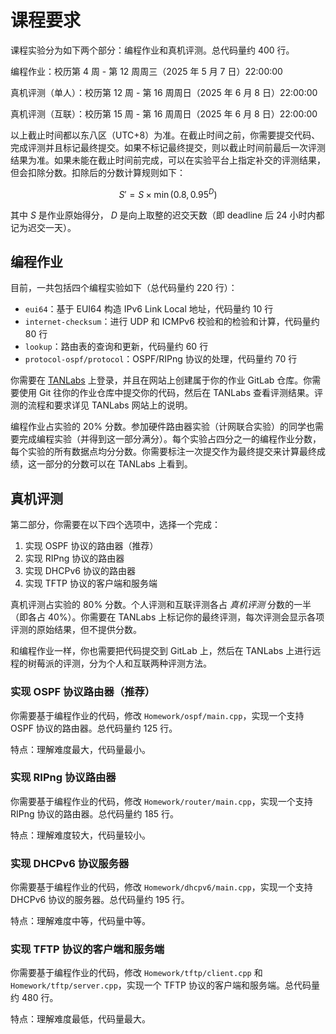 # 课程要求

课程实验分为如下两个部分：编程作业和真机评测。总代码量约 400 行。

编程作业：校历第 4 周 - 第 12 周周三（2025 年 5 月 7 日）22:00:00

真机评测（单人）：校历第 12 周 - 第 16 周周日（2025 年 6 月 8 日）22:00:00

真机评测（互联）：校历第 15 周 - 第 16 周周日（2025 年 6 月 8 日）22:00:00

以上截止时间都以东八区（UTC+8）为准。在截止时间之前，你需要提交代码、完成评测并且标记最终提交。如果不标记最终提交，则以截止时间前最后一次评测结果为准。如果未能在截止时间前完成，可以在实验平台上指定补交的评测结果，但会扣除分数。扣除后的分数计算规则如下：

$$ S' = S \times \min(0.8, 0.95^D) $$

其中 $S$ 是作业原始得分， $D$ 是向上取整的迟交天数（即 deadline 后 24 小时内都记为迟交一天）。

## 编程作业

目前，一共包括四个编程实验如下（总代码量约 220 行）：

- `eui64`：基于 EUI64 构造 IPv6 Link Local 地址，代码量约 10 行
- `internet-checksum`：进行 UDP 和 ICMPv6 校验和的检验和计算，代码量约 80 行
- `lookup`：路由表的查询和更新，代码量约 60 行
- `protocol-ospf/protocol`：OSPF/RIPng 协议的处理，代码量约 70 行

你需要在 [TANLabs](https://lab.cs.tsinghua.edu.cn/tan/) 上登录，并且在网站上创建属于你的作业 GitLab 仓库。你需要使用 Git 往你的作业仓库中提交你的代码，然后在 TANLabs 查看评测结果。评测的流程和要求详见 TANLabs 网站上的说明。

编程作业占实验的 20% 分数。参加硬件路由器实验（计网联合实验）的同学也需要完成编程实验（并得到这一部分满分）。每个实验占四分之一的编程作业分数，每个实验的所有数据点均分分数。你需要标注一次提交作为最终提交来计算最终成绩，这一部分的分数可以在 TANLabs 上看到。

## 真机评测

第二部分，你需要在以下四个选项中，选择一个完成：

1. 实现 OSPF 协议的路由器（推荐）
2. 实现 RIPng 协议的路由器
3. 实现 DHCPv6 协议的路由器
4. 实现 TFTP 协议的客户端和服务端

真机评测占实验的 80% 分数。个人评测和互联评测各占 *真机评测* 分数的一半（即各占 40%）。你需要在 TANLabs 上标记你的最终评测，每次评测会显示各项评测的原始结果，但不提供分数。

和编程作业一样，你也需要把代码提交到 GitLab 上，然后在 TANLabs 上进行远程的树莓派的评测，分为个人和互联两种评测方法。

### 实现 OSPF 协议路由器（推荐）

你需要基于编程作业的代码，修改 `Homework/ospf/main.cpp`，实现一个支持 OSPF 协议的路由器。总代码量约 125 行。

特点：理解难度最大，代码量最小。

### 实现 RIPng 协议路由器

你需要基于编程作业的代码，修改 `Homework/router/main.cpp`，实现一个支持 RIPng 协议的路由器。总代码量约 185 行。

特点：理解难度较大，代码量较小。

### 实现 DHCPv6 协议服务器

你需要基于编程作业的代码，修改 `Homework/dhcpv6/main.cpp`，实现一个支持 DHCPv6 协议的服务器。总代码量约 195 行。

特点：理解难度中等，代码量中等。

### 实现 TFTP 协议的客户端和服务端

你需要基于编程作业的代码，修改 `Homework/tftp/client.cpp` 和 `Homework/tftp/server.cpp`，实现一个 TFTP 协议的客户端和服务端。总代码量约 480 行。

特点：理解难度最低，代码量最大。

